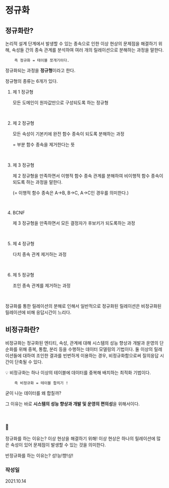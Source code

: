 # 정규화

## 정규화란?

논리적 설계 단계에서 발생할 수 있는 종속으로 인한 이상 현상의 문제점을 해결하기 위해, 속성들 간의 종속 관계를 분석하여 여러 개의 릴레이션으로 분해하는 과정을 말한다.

        즉 정규화 = 테이블 쪼개기이다.

정규화되는 과정을 **정규형**이라고 한다.

정규형의 종류는 6개가 있다.

1. 제 1 정규형
    
    모든 도메인이 원자값만으로 구성되도록 하는 정규형 

<br>
    
2. 제 2 정규형
    
    모든 속성이 기본키에 완전 함수 종속이 되도록 분해하는 과정
    
    = 부분 함수 종속을 제거한다는 뜻

<br>
    
3. 제 3 정규형
    
    제 2 정규형을 만족하면서 이행적 함수 종속 관계를 분해하여 비이행적 함수 종속이 되도록 하는 과정을 말한다.
    
    (= 이행적 함수 종속은 A→B, B→C, A→C인 경우를 의미한다.)
<br>
    
4. BCNF
    
    제 3 정규형을 만족하면서 모든 결정자가 후보키가 되도록하는 과정
<br>
    
5. 제 4 정규형
    
    다치 종속 관계 제거하는 과정
<br>
    
6. 제 5 정규형
    
    조인 종속 관계를 제거하는 과정

<br>

정규화를 통한 릴레이션의 분해로 인해서 일반적으로 정규화된 릴레이션은 비정규화된 릴레이션에 비해 응답시간이 느리다.


## 비정규화란?

비정규화는 정규화된 엔티티, 속성, 관계에 대해 시스템의 성능 향상과 개발과 운영의 단순화를 위해 중복, 통합, 분리 등을 수행하는 데이터 모델링의 기법이다. 둘 이상의 릴레이션들에 대하여 조인한 결과를 빈번하게 이용하는 경우, 비정규화함으로써 질의응답 시간이 단축될 수 있다.

>
💡 비정규화는 하나 이상의 테이블에 데이터를 중복해 배치하는 최적화 기법이다.


        즉 비정규화 = 테이블 합치기 !

 굳이 나눈 데이터를 왜 합칠까? 

그 이유는 바로 **시스템의 성능 향상과 개발 및 운영의 편의성**을 위해서이다. 

>

<br>


### 📝 

정규화를 하는 이유는? 이상 현상을 해결하기 위해!
이상 현상은 하나의 릴레이션에 많은 속성이 있어 문제점이 발생할 수 있는 것을 의미한다.

반정규화를 하는 이유는? 성!능!향!상!


### 작성일
2021.10.14
